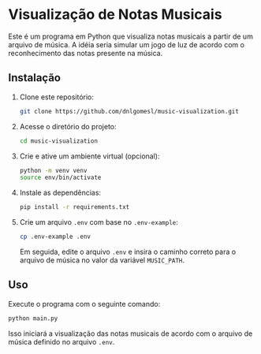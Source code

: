 # Visualização de Notas Musicais

Este é um programa em Python que visualiza notas musicais a partir de um arquivo de música. A idéia seria simular um jogo de luz de acordo com o reconhecimento das notas presente na música.

## Instalação

1. Clone este repositório:

   ```bash
   git clone https://github.com/dnlgomesl/music-visualization.git
   ```

2. Acesse o diretório do projeto:

   ```bash
   cd music-visualization
   ```

3. Crie e ative um ambiente virtual (opcional):

   ```bash
   python -m venv venv
   source env/bin/activate
   ```

4. Instale as dependências:

   ```bash
   pip install -r requirements.txt
   ```

5. Crie um arquivo `.env` com base no `.env-example`:

   ```bash
   cp .env-example .env
   ```

   Em seguida, edite o arquivo `.env` e insira o caminho correto para o arquivo de música no valor da variável `MUSIC_PATH`.

## Uso

Execute o programa com o seguinte comando:

```bash
python main.py
```

Isso iniciará a visualização das notas musicais de acordo com o arquivo de música definido no arquivo `.env`.